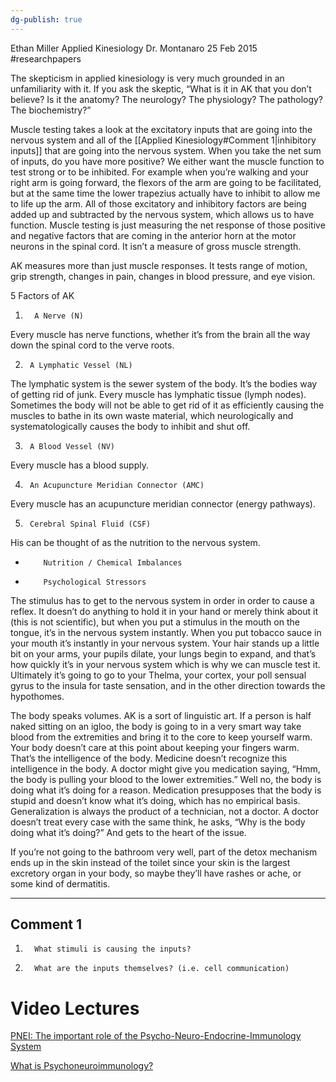 ```yaml
---
dg-publish: true
---
```


Ethan Miller
Applied Kinesiology
Dr. Montanaro
25 Feb 2015
#researchpapers

The skepticism in applied kinesiology is very much grounded in an unfamiliarity with it. If you ask the skeptic, “What is it in AK that you don’t believe? Is it the anatomy? The neurology? The physiology? The pathology? The biochemistry?”

Muscle testing takes a look at the excitatory inputs that are going into the nervous system and all of the [[Applied Kinesiology#Comment 1|inhibitory inputs]] that are going into the nervous system. When you take the net sum of inputs, do you have more positive? We either want the muscle function to test strong or to be inhibited. For example when you’re walking and your right arm is going forward, the flexors of the arm are going to be facilitated, but at the same time the lower trapezius actually have to inhibit to allow me to life up the arm. All of those excitatory and inhibitory factors are being added up and subtracted by the nervous system, which allows us to have function. Muscle testing is just measuring the net response of those positive and negative factors that are coming in the anterior horn at the motor neurons in the spinal cord. It isn’t a measure of gross muscle strength.

AK measures more than just muscle responses. It tests range of motion, grip strength, changes in pain, changes in blood pressure, and eye vision.

5 Factors of AK

1.       A Nerve (N)

Every muscle has nerve functions, whether it’s from the brain all the way down the spinal cord to the verve roots.

2.      A Lymphatic Vessel (NL)

The lymphatic system is the sewer system of the body. It’s the bodies way of getting rid of junk. Every muscle has lymphatic tissue (lymph nodes). Sometimes the body will not be able to get rid of it as efficiently causing the muscles to bathe in its own waste material, which neurologically and systematologically causes the body to inhibit and shut off.

3.      A Blood Vessel (NV)

Every muscle has a blood supply.

4.      An Acupuncture Meridian Connector (AMC)

Every muscle has an acupuncture meridian connector (energy pathways).

5.      Cerebral Spinal Fluid (CSF)

His can be thought of as the nutrition to the nervous system.

-         Nutrition / Chemical Imbalances
-         Psychological Stressors

The stimulus has to get to the nervous system in order in order to cause a reflex. It doesn’t do anything to hold it in your hand or merely think about it (this is not scientific), but when you put a stimulus in the mouth on the tongue, it’s in the nervous system instantly. When you put tobacco sauce in your mouth it’s instantly in your nervous system. Your hair stands up a little bit on your arms, your pupils dilate, your lungs begin to expand, and that’s how quickly it’s in your nervous system which is why we can muscle test it. Ultimately it’s going to go to your Thelma, your cortex, your poll sensual gyrus to the insula for taste sensation, and in the other direction towards the hypothomes.

The body speaks volumes. AK is a sort of linguistic art. If a person is half naked sitting on an igloo, the body is going to in a very smart way take blood from the extremities and bring it to the core to keep yourself warm. Your body doesn’t care at this point about keeping your fingers warm. That’s the intelligence of the body. Medicine doesn’t recognize this intelligence in the body. A doctor might give you medication saying, “Hmm, the body is pulling your blood to the lower extremities.” Well no, the body is doing what it’s doing for a reason. Medication presupposes that the body is stupid and doesn’t know what it’s doing, which has no empirical basis. Generalization is always the product of a technician, not a doctor. A doctor doesn’t treat every case with the same think, he asks, “Why is the body doing what it’s doing?” And gets to the heart of the issue.

If you’re not going to the bathroom very well, part of the detox mechanism ends up in the skin instead of the toilet since your skin is the largest excretory organ in your body, so maybe they’ll have rashes or ache, or some kind of dermatitis.

---

## Comment 1

1.       What stimuli is causing the inputs?
2.       What are the inputs themselves? (i.e. cell communication)

# Video Lectures

[PNEI: The important role of the Psycho-Neuro-Endocrine-Immunology System](https://vimeo.com/85176685)

[What is Psychoneuroimmunology?](https://study.com/academy/lesson/what-is-psychoneuroimmunology-definition-lesson.html)


